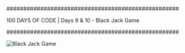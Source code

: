 ###################################################

100 DAYS OF CODE | Days 9 & 10 - Black Jack Game

###################################################

![Black Jack Game](https://user-images.githubusercontent.com/44852992/200977081-dd5545dc-7367-436d-968f-ea023241228c.gif)
